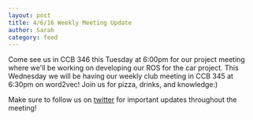 ```yaml
---
layout: post
title: 4/6/16 Weekly Meeting Update
author: Sarah
category: feed
---
```


Come see us in CCB 346 this Tuesday at 6:00pm for our project meeting where we'll be working on developing our ROS for the car project. This Wednesday we will be having our weekly club meeting in CCB 345 at 6:30pm on word2vec! Join us for pizza, drinks, and knowledge:)

Make sure to follow us on [twitter](https://twitter.com/TheAgencyGT) for important updates throughout the meeting!
